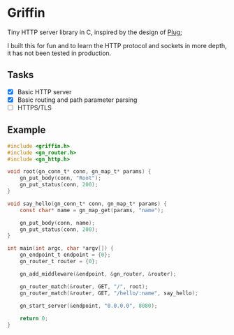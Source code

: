 # Griffin

Tiny HTTP server library in C, inspired by the design of [Plug](https://github.com/elixir-plug/plug);

I built this for fun and to learn the HTTP protocol and sockets in more depth, it has not been tested in production.

## Tasks

- [x] Basic HTTP server
- [x] Basic routing and path parameter parsing
- [ ] HTTPS/TLS

## Example

```c
#include <griffin.h>
#include <gn_router.h>
#include <gn_http.h>

void root(gn_conn_t* conn, gn_map_t* params) {
    gn_put_body(conn, "Root");
    gn_put_status(conn, 200);
}

void say_hello(gn_conn_t* conn, gn_map_t* params) {
    const char* name = gn_map_get(params, "name");

    gn_put_body(conn, name);
    gn_put_status(conn, 200);
}

int main(int argc, char *argv[]) {
    gn_endpoint_t endpoint = {0};
    gn_router_t router = {0};

    gn_add_middleware(&endpoint, &gn_router, &router);

    gn_router_match(&router, GET, "/", root);
    gn_router_match(&router, GET, "/hello/:name", say_hello);
    
    gn_start_server(&endpoint, "0.0.0.0", 8080);

    return 0;
}

```
